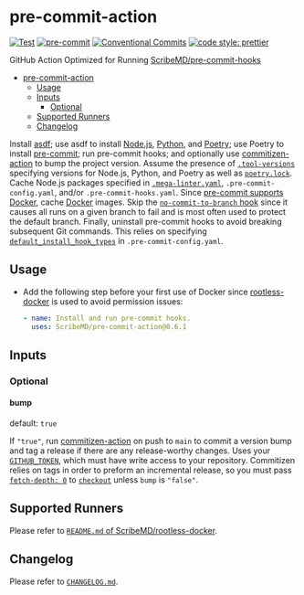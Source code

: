 # pre-commit-action

[![Test](https://github.com/ScribeMD/pre-commit-action/workflows/Test/badge.svg)](https://github.com/ScribeMD/pre-commit-action/actions/workflows/test.yaml)
[![pre-commit](https://img.shields.io/badge/pre--commit-enabled-brightgreen?logo=pre-commit&logoColor=white)](https://github.com/pre-commit/pre-commit)
[![Conventional Commits](https://img.shields.io/badge/Conventional%20Commits-1.0.0-yellow.svg?style=flat-square)](https://conventionalcommits.org)
[![code style: prettier](https://img.shields.io/badge/code_style-prettier-ff69b4.svg?style=flat-square)](https://github.com/prettier/prettier)

GitHub Action Optimized for Running
[ScribeMD/pre-commit-hooks](https://github.com/ScribeMD/pre-commit-hooks/)

<!--TOC-->

- [pre-commit-action](#pre-commit-action)
  - [Usage](#usage)
  - [Inputs](#inputs)
    - [Optional](#optional)
  - [Supported Runners](#supported-runners)
  - [Changelog](#changelog)

<!--TOC-->

Install [asdf](https://asdf-vm.com/); use asdf to install
[Node.js](https://nodejs.org), [Python](https://www.python.org), and
[Poetry](https://python-poetry.org/); use Poetry to install
[pre-commit](https://pre-commit.com); run pre-commit hooks; and optionally use
[commitizen-action](https://github.com/commitizen-tools/commitizen-action/) to
bump the project version. Assume the presence of
[`.tool-versions`](https://asdf-vm.com/manage/configuration.html#tool-versions)
specifying versions for Node.js, Python, and Poetry as well as
[`poetry.lock`](https://python-poetry.org/docs/basic-usage/#installing-with-poetrylock).
Cache Node.js packages specified in [`.mega-linter.yaml`](https://megalinter.github.io),
`.pre-commit-config.yaml`, and/or `.pre-commit-hooks.yaml`.
Since [pre-commit supports Docker](https://pre-commit.com/#docker_image), cache
[Docker](https://www.docker.com/) images. Skip the
[`no-commit-to-branch` hook](https://github.com/pre-commit/pre-commit-hooks#no-commit-to-branch)
since it causes all runs on a given branch to fail and is most often used to
protect the default branch. Finally, uninstall pre-commit hooks to avoid
breaking subsequent Git commands. This relies on specifying
[`default_install_hook_types`](https://pre-commit.com/#top_level-default_install_hook_types)
in `.pre-commit-config.yaml`.

## Usage

- Add the following step before your first use of Docker since
  [rootless-docker](https://github.com/ScribeMD/rootless-docker) is used to avoid
  permission issues:

  ```yaml
  - name: Install and run pre-commit hooks.
    uses: ScribeMD/pre-commit-action@0.6.1
  ```

## Inputs

### Optional

#### bump

default: `true`

If `"true"`, run
[commitizen-action](https://github.com/commitizen-tools/commitizen-action/) on
push to `main` to commit a version bump and tag a release if there are any
release-worthy changes. Uses your
[`GITHUB_TOKEN`](https://docs.github.com/en/actions/security-guides/automatic-token-authentication),
which must have write access to your repository. Commitizen relies on tags in
order to preform an incremental release, so you must pass
[`fetch-depth: 0`](https://github.com/marketplace/actions/checkout#Fetch-all-history-for-all-tags-and-branches)
to [`checkout`](https://github.com/marketplace/actions/checkout) unless `bump`
is `"false"`.

## Supported Runners

Please refer to
[`README.md` of ScribeMD/rootless-docker](https://github.com/ScribeMD/rootless-docker#supported-runners).

## Changelog

Please refer to [`CHANGELOG.md`](CHANGELOG.md).
